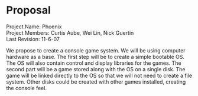 Proposal
========

Project Name: Phoenix  
Project Members: Curtis Aube, Wei Lin, Nick Guertin  
Last Revision: 11-6-07  

We propose to create a console game system. We will be using computer hardware
as a base. The first step will be to create a simple bootable OS. The OS will
also contain control and display libraries for the games. The second part will
be a game stored along with the OS on a single disk. The game will be linked
directly to the OS so that we will not need to create a file system. Other
disks could be created with other games installed, creating the console feel.
